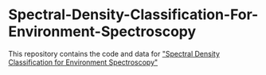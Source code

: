 # Spectral-Density-Classification-For-Environment-Spectroscopy

This repository contains the code and data for ["Spectral Density Classification for Environment Spectroscopy"](https://arxiv.org/abs/2308.00831#:~:text=Spectral%20densities%20encode%20the%20relevant,to%20determining%20the%20system%27s%20dynamics.)
